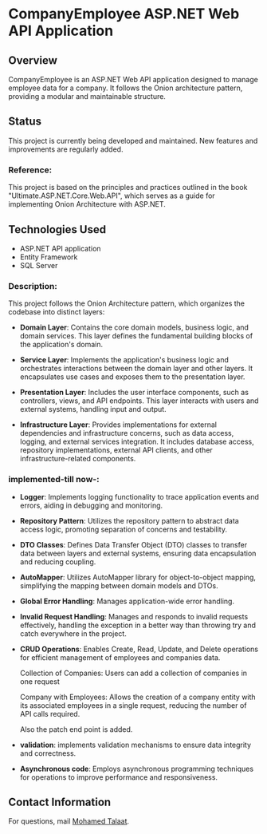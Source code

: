 
# CompanyEmployee ASP.NET Web API Application

## Overview
CompanyEmployee is an ASP.NET Web API application designed to manage employee data for a company. It follows the Onion architecture pattern, providing a modular and maintainable structure.
## Status
This project is currently being developed and maintained. New features and improvements are regularly added.
### Reference:
This project is based on the principles and practices outlined in the book "Ultimate.ASP.NET.Core.Web.API", which serves as a guide for implementing Onion Architecture with ASP.NET.
## Technologies Used
- ASP.NET API application
- Entity Framework 
- SQL Server 
### Description:
This project follows the Onion Architecture pattern, which organizes the codebase into distinct layers:

- **Domain Layer**: Contains the core domain models, business logic, and domain services. This layer defines the fundamental building blocks of the application's domain.

- **Service Layer**: Implements the application's business logic and orchestrates interactions between the domain layer and other layers. It encapsulates use cases and exposes them to the presentation layer.

- **Presentation Layer**: Includes the user interface components, such as controllers, views, and API endpoints. This layer interacts with users and external systems, handling input and output.

- **Infrastructure Layer**: Provides implementations for external dependencies and infrastructure concerns, such as data access, logging, and external services integration. It includes database access, repository implementations, external API clients, and other infrastructure-related components.
### implemented-till now-:

- **Logger**: Implements logging functionality to trace application events and errors, aiding in debugging and monitoring.
  
- **Repository Pattern**: Utilizes the repository pattern to abstract data access logic, promoting separation of concerns and testability.
  
- **DTO Classes**: Defines Data Transfer Object (DTO) classes to transfer data between layers and external systems, ensuring data encapsulation and reducing coupling.
 
- **AutoMapper**: Utilizes AutoMapper library for object-to-object mapping, simplifying the mapping between domain models and DTOs.

- **Global Error Handling**: Manages application-wide error handling.

- **Invalid Request Handling**: Manages and responds to invalid requests effectively, handling the exception in a better way than throwing try and catch everywhere in the project.


- **CRUD Operations**: Enables Create, Read, Update, and Delete operations for efficient management of employees and companies data.
   
    Collection of Companies: Users can add a collection of companies in one request
   
    Company with Employees: Allows the creation of a company entity with its associated employees in a single request, reducing the number of API calls required.
   
    Also the patch end point is added.

- **validation**: implements validation mechanisms to ensure data integrity and correctness.

- **Asynchronous code**: Employs asynchronous programming techniques for operations to improve performance and responsiveness.

## Contact Information
For questions, mail [Mohamed Talaat](mailto:mohamedtalaat172002@gmail.com).
